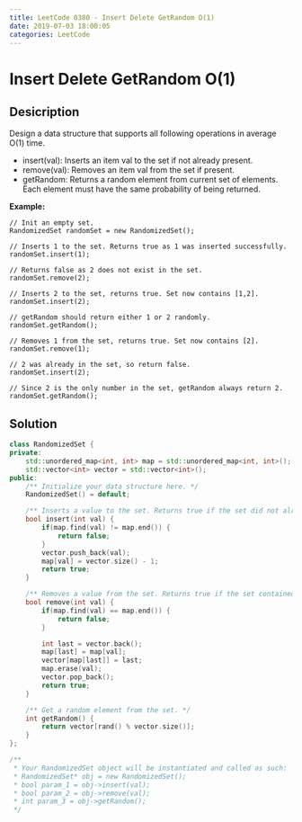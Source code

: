 ```yaml
---
title: LeetCode 0380 - Insert Delete GetRandom O(1)
date: 2019-07-03 18:00:05
categories: LeetCode
---
```

# Insert Delete GetRandom O(1)

<!--more-->

## Desicription

Design a data structure that supports all following operations in average O(1) time.

- insert(val): Inserts an item val to the set if not already present.
- remove(val): Removes an item val from the set if present.
- getRandom: Returns a random element from current set of elements. Each element must have the same probability of being returned.

**Example:**

```
// Init an empty set.
RandomizedSet randomSet = new RandomizedSet();

// Inserts 1 to the set. Returns true as 1 was inserted successfully.
randomSet.insert(1);

// Returns false as 2 does not exist in the set.
randomSet.remove(2);

// Inserts 2 to the set, returns true. Set now contains [1,2].
randomSet.insert(2);

// getRandom should return either 1 or 2 randomly.
randomSet.getRandom();

// Removes 1 from the set, returns true. Set now contains [2].
randomSet.remove(1);

// 2 was already in the set, so return false.
randomSet.insert(2);

// Since 2 is the only number in the set, getRandom always return 2.
randomSet.getRandom();
```

## Solution

```cpp
class RandomizedSet {
private:
    std::unordered_map<int, int> map = std::unordered_map<int, int>();
    std::vector<int> vector = std::vector<int>();
public:
    /** Initialize your data structure here. */
    RandomizedSet() = default;

    /** Inserts a value to the set. Returns true if the set did not already contain the specified element. */
    bool insert(int val) {
        if(map.find(val) != map.end()) {
            return false;
        }
        vector.push_back(val);
        map[val] = vector.size() - 1;
        return true;
    }

    /** Removes a value from the set. Returns true if the set contained the specified element. */
    bool remove(int val) {
        if(map.find(val) == map.end()) {
            return false;
        }

        int last = vector.back();
        map[last] = map[val];
        vector[map[last]] = last;
        map.erase(val);
        vector.pop_back();
        return true;
    }

    /** Get a random element from the set. */
    int getRandom() {
        return vector[rand() % vector.size()];
    }
};

/**
 * Your RandomizedSet object will be instantiated and called as such:
 * RandomizedSet* obj = new RandomizedSet();
 * bool param_1 = obj->insert(val);
 * bool param_2 = obj->remove(val);
 * int param_3 = obj->getRandom();
 */
```